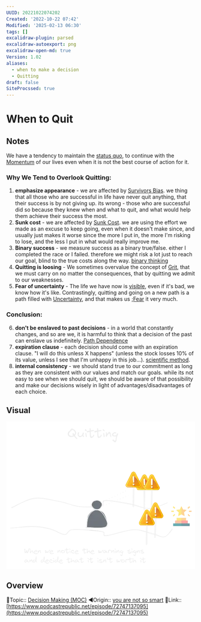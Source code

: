 ```yaml
---
UUID: 20221022074202
Created: '2022-10-22 07:42'
Modified: '2025-02-13 06:30'
tags: []
excalidraw-plugin: parsed
excalidraw-autoexport: png
excalidraw-open-md: true
Version: 1.02
aliases:
  - when to make a decision
  - Quitting
draft: false
SiteProcssed: true
---
```


# When to Quit

## Notes

We have a tendency to maintain the [status quo](/notes/status-quo-bias.md), to continue with the [Momentum](/notes/momentum.md) of our lives even when it is not the best course of action for it.

### Why We Tend to Overlook Quitting:
1. **emphasize appearance** - we are affected by [Survivors Bias](/notes/survivors-bias.md). we thing that all those who are successful in life have never quit anything, that their success is by not giving up. its wrong - those who are successful did so because they knew when and what to quit, and what would help them achieve their success the most.
2. **Sunk cost** - we are affected by [Sunk Cost](/notes/sunk-cost.md). we are using the effort we made as an excuse to keep going, even when it doesn't make since, and usually just makes it worse since the more I put in, the more I'm risking to lose, and the less I put in what would really improve me.
3. **Binary success** - we measure success as a binary true/false. either I completed the race or I failed. therefore we might risk a lot just to reach our goal, blind to the true costs along the way. [binary thinking](/notes/binary-thinking.md)
4. **Quitting is loosing** - We sometimes overvalue the concept of [Grit](/notes/grit.md), that we must carry on no matter the consequences, that by quitting we admit to our weaknesses.
5. **Fear of uncertainty** - The life we have now is [visible](/notes/visibility.md), even if it's bad, we know how it's like. Contrastingly, quitting and going on a new path is a path filled with [Uncertainty](/notes/uncertainty.md), and that makes us ;[Fear](/notes/fear.md) it very much.

### Conclusion:
6. **don't be enslaved to past decisions** - in a world that constantly changes, and so are we, it is harmful to think that a decision of the past can enslave us indefinitely. [Path Dependence](/notes/path-dependence.md)
7. **expiration clause** - each decision should come with an expiration clause. "I will do this unless X happens" (unless the stock losses 10% of its value, unless I see that I'm unhappy in this job...). [scientific method](/notes/scientific-method.md).
8. **internal consistency** - we should stand true to our commitment as long as they are consistent with our values and match our goals. while its not easy to see when we should quit, we should be aware of that possibility and make our decisions wisely in light of advantages/disadvantages of each choice.

## Visual

![When to Quit.webp](/notes/when-to-quit.webp)

## Overview
🔼Topic:: [Decision Making (MOC)](/mocs/decision-making-moc.md)
◀Origin:: [you are not so smart](/notes/you-are-not-so-smart.md)
🔗Link:: [https://www.podcastrepublic.net/episode/72747137095](https://www.podcastrepublic.net/episode/72747137095)

